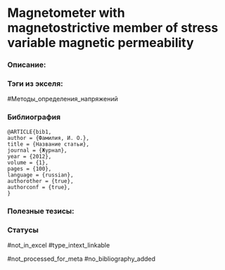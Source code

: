 # Magnetometer with magnetostrictive member of stress variable magnetic permeability

### Описание:

### Тэги из экселя:
#Методы_определения_напряжений 

### Библиография
```
@ARTICLE{bib1,
author = {Фамилия, И. О.},
title = {Название статьи},
journal = {Журнал},
year = {2012},
volume = {1},
pages = {100},
language = {russian},
authorother = {true},
authorconf = {true},
}
```

### Полезные тезисы:

### Статусы
#not_in_excel 
#type_intext_linkable

#not_processed_for_meta
#no_bibliography_added
